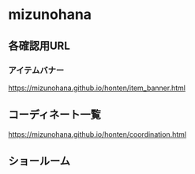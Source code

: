 # mizunohana

## 各確認用URL

### アイテムバナー

https://mizunohana.github.io/honten/item_banner.html


## コーディネート一覧

https://mizunohana.github.io/honten/coordination.html


## ショールーム

